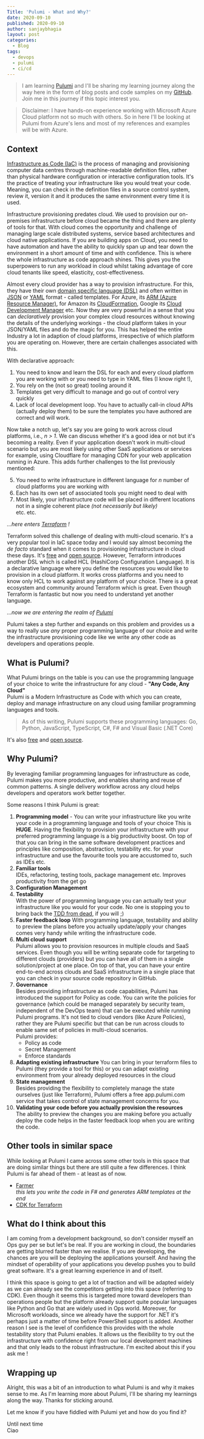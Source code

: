 ```yaml
---
Title: 'Pulumi - What and Why?'
date: 2020-09-10
published: 2020-09-10
author: sanjaybhagia
layout: post
categories:
  - Blog
tags:
  - devops
  - pulumi
  - ci/cd
---
```


> I am learning [Pulumi](https://www.pulumi.com/) and I'll be sharing my learning journey along the way here in the form of blog posts and code samples on my [GitHub](https://github.com/sanjaybhagia/pulumi-examples). Join me in this journey if this topic interest you. 

> Disclaimer: I have hands-on experience working with Microsoft Azure Cloud platform not so much with others. So in here I'll be looking at Pulumi from Azure's lens and most of my references and examples will be with Azure. 

## Context
[Infrastructure as Code (IaC)](https://en.wikipedia.org/wiki/Infrastructure_as_code) is the process of managing and provisioning computer data centres through machine-readable definition files, rather than physical hardware configuration or interactive configuration tools. It's the practice of treating your infrastructure like you would treat your code. Meaning, you can check in the definition files in a source control system, review it, version it and it produces the same environment every time it is used. 

Infrastructure provisioning predates cloud. We used to provision our on-premises infrastructure before cloud became the thing and there are plenty of tools for that. With cloud comes the opportunity and challenge of managing large scale distributed systems, service based architectures and cloud native applications. If you are building apps on Cloud, you need to have automation and have the ability to quickly span up and tear down the environment in a short amount of time and with confidence. This is where the whole infrastructure as code approach shines. This gives you the superpowers to run any workload in cloud whilst taking advantage of core cloud tenants like speed, elasticity, cost-effectiveness.

Almost every cloud provider has a way to provision infrastructure. For this, they have their own [domain specific language (DSL)](https://en.wikipedia.org/wiki/Domain-specific_language) and often written in [JSON](https://en.wikipedia.org/wiki/YAML) or [YAML](https://en.wikipedia.org/wiki/YAML) format - called templates. For Azure, its [ARM (Azure Resource Manager)](https://docs.microsoft.com/en-us/azure/azure-resource-manager/management/overview), for Amazon its [CloudFormation](https://aws.amazon.com/cloudformation/), Google its [Cloud Development Manager](https://cloud.google.com/deployment-manager/docs) etc. Now they are very powerful in a sense that you can *declaratively* provision your complex cloud resources without knowing the details of the underlying workings - the cloud platform takes in your JSON/YAML files and do the magic for you. This has helped the entire Industry a lot in adaption of cloud platforms, irrespective of which platform you are operating on. However, there are certain challenges associated with this.  
  
With declarative approach:
1. You need to know and learn the DSL for each and every cloud platform you are working with or you need to type in YAML files (I know right !), 
2. You rely on the (not so great) tooling around it
3. Templates get very difficult to manage and go out of control very quickly
4. Lack of local development loop. You have to actually call-in cloud APIs (actually deploy them) to be sure the templates you have authored are correct and will work.

Now take a notch up, let's say you are going to work across cloud platforms, i.e., *n > 1*. We can discuss whether it's a good idea or not but it's becoming a reality. Even if your application doesn't work in multi-cloud scenario but you are most likely using other SaaS applications or services for example, using Cloudflare for managing CDN for your web application running in Azure. This adds further challenges to the list previously mentioned:  
  
5. You need to write infrastructure in different language for *n* number of cloud platforms you are working with  
6. Each has its own set of associated tools you might need to deal with  
7. Most likely, your infrastructure code will be placed in different locations not in a single coherent place *(not necessarily but likely)*  
etc. etc.

*...here enters [Terraform](https://www.hashicorp.com/products/terraform/) !*

Terraform solved this challenge of dealing with multi-cloud scenario. It's a very popular tool in IaC space today and I would say almost becoming the *de facto* standard when it comes to provisioning infrastructure in cloud these days. It's [free](https://www.terraform.io) and [open source](https://github.com/hashicorp/terraform). However, Terraform introduces another DSL which is called HCL (HashiCorp Configuration Language). It is a declarative language where you define the resources you would like to provision in a cloud platform. It works cross platforms and you need to know only HCL to work against any platform of your choice. There is a great ecosystem and community around Terraform which is great. Even though Terraform is fantastic but now you need to understand yet another language. 

*...now we are entering the realm of [Pulumi](https://www.pulumi.com/)*

Pulumi takes a step further and expands on this problem and provides us a way to really use *any* proper programming language of our choice and write the infrastructure provisioning code like we write any other code as developers and operations people. 

## What is Pulumi?
What Pulumi brings on the table is you can use the programming language of your choice to write the infrastructure for any cloud - **"Any Code, Any Cloud"**  
Pulumi is a Modern Infrastructure as Code with which you can create, deploy and manage infrastructure on any cloud using familiar programming languages and tools.  

> As of this writing, Pulumi supports these programming languages: Go, Python, JavaScript, TypeScript, C#, F# and Visual Basic (.NET Core)

It's also [free](https://www.pulumi.com/pricing/#community-edition) and [open source](https://github.com/pulumi).

## Why Pulumi?
By leveraging familiar programming languages for infrastructure as code, Pulumi makes you more productive, and enables sharing and reuse of common patterns. A single delivery workflow across any cloud helps developers and operators work better together.

Some reasons I think Pulumi is great:  
1. **Programming model** - You can write your infrastructure like you write your code in a programming language and tools of your choice 
  This is **HUGE**. Having the flexibility to provision your infrastructure with your preferred programming language is a big productivity boost. On top of that you can bring in the same software development practices and principles like composition, abstraction, testability etc. for your infrastructure and use the favourite tools you are accustomed to, such as IDEs etc. 
2. **Familiar tools**  
    IDEs, refactoring, testing tools, package management etc.
    Improves productivity from the get go
3. **Configuration Management**
4. **Testability**  
  With the power of programming language you can actually test your infrastructure like you would for your code. No one is stopping you to bring back the [TDD from dead](https://dhh.dk/2014/tdd-is-dead-long-live-testing.html), if you will ;) 
5. **Faster feedback loop**
  With programming language, testability and ability to preview the plans before you actually update/apply your changes comes very handy while writing the infrastructure code. 
2. **Multi cloud support**  
  Pulumi allows you to provision resources in multiple clouds and SaaS services. Even though you will be writing separate code for targeting to different clouds (providers) but you can have all of them in a single solution/project at one place. On top of that, you can have your entire end-to-end across clouds and SaaS infrastructure in a single place that you can check in your source code repository in GitHub. 
4. **Governance**  
  Besides providing infrastructure as code capabilities, Pulumi has introduced the support for Policy as code. You can write the policies for governance (which could be managed separately by security team, independent of the DevOps team) that can be executed while running Pulumi programs. It's not tied to cloud vendors (like Azure Policies), rather they are Pulumi specific but that can be run across clouds to enable same set of policies in multi-cloud scenarios.  
  Pulumi provides:
    - Policy as code  
    - Secret Management  
    - Enforce standards  
5. **Adapting existing infrastructure**
  You can bring in your terraform files to Pulumi (they provide a tool for this) or you can adapt existing environment from your already deployed resources in the cloud
6. **State management**  
  Besides providing the flexibility to completely manage the state ourselves (just like Terraform), Pulumi offers a free app.pulumi.com service that takes control of state management concerns for you.
7. **Validating your code before you actually provision the resources**  
  The ability to preview the changes you are making before you actually deploy the code helps in the faster feedback loop when you are writing the code. 

## Other tools in similar space
While looking at Pulumi I came across some other tools in this space that are doing similar things but there are still quite a few differences. I think Pulumi is far ahead of them - at least as of now.
- [Farmer](https://compositionalit.github.io/farmer/)  
  *this lets you write the code in F# and generates ARM templates at the end*
- [CDK for Terraform](https://www.hashicorp.com/blog/cdk-for-terraform-enabling-python-and-typescript-support/)

## What do I think about this
I am coming from a development background, so don't consider myself an Ops guy per se but let's be real. If you are working in cloud, the boundaries are getting blurred faster than we realise. If you are developing, the chances are you will be deploying the applications yourself. And having the mindset of operability of your applications you develop pushes you to build great software. It's a great learning experience in and of itself.

I think this space is going to get a lot of traction and will be adapted widely as we can already see the competitors getting into this space (referring to CDK). Even though it seems this is targeted more toward developers than operations people but the platform already support quite popular languages like Python and Go that are widely used in Ops world. Moreover, for Microsoft workloads, since we already have the support for .NET it's perhaps just a matter of time before PowerShell support is added. Another reason I see is the level of confidence this provides with the whole testability story that Pulumi enables. It allows us the flexibility to try out the infrastructure with confidence right from our local development machines and that only leads to the robust infrastructure. I'm excited about this if you ask me !  

## Wrapping up
Alright, this was a bit of an introduction to what Pulumi is and why it makes sense to me. As I'm learning more about Pulumi, I'll be sharing my learnings along the way. Thanks for sticking around. 

Let me know if you have fiddled with Pulumi yet and how do you find it? 

Until next time  
Ciao









